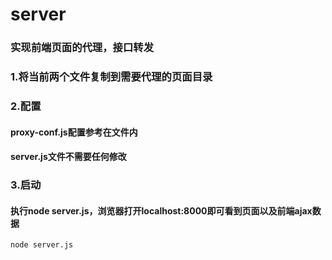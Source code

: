 # server
### 实现前端页面的代理，接口转发

### 1.将当前两个文件复制到需要代理的页面目录

### 2.配置
#### proxy-conf.js配置参考在文件内
#### server.js文件不需要任何修改

### 3.启动
#### 执行node server.js，浏览器打开localhost:8000即可看到页面以及前端ajax数据
```bash
node server.js
```
